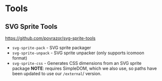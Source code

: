 # Tools

## SVG Sprite Tools
https://github.com/povrazor/svg-sprite-tools
* `svg-sprite-pack` - SVG sprite packager
* `svg-sprite-unpack` - SVG sprite unpacker (only supports icomoon format)
* `svg-sprite-css` - Generates CSS dimensions from an SVG sprite package
**NOTE**: requires SimpleDOM, which we also use, so paths have been updated to use our `/external`/ version.
